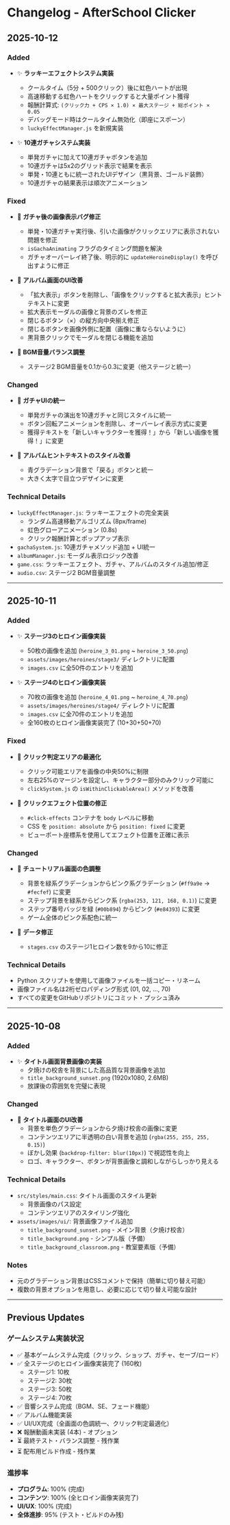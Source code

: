 # Changelog - AfterSchool Clicker

## 2025-10-12

### Added
- ✨ **ラッキーエフェクトシステム実装**
  - クールタイム（5分 + 500クリック）後に虹色ハートが出現
  - 高速移動する虹色ハートをクリックすると大量ポイント獲得
  - 報酬計算式: `(クリック力 + CPS × 1.0) × 最大ステージ + 総ポイント × 0.05`
  - デバッグモード時はクールタイム無効化（即座にスポーン）
  - `luckyEffectManager.js` を新規実装

- ✨ **10連ガチャシステム実装**
  - 単発ガチャに加えて10連ガチャボタンを追加
  - 10連ガチャは5x2のグリッド表示で結果を表示
  - 単発・10連ともに統一されたUIデザイン（黒背景、ゴールド装飾）
  - 10連ガチャの結果表示は順次アニメーション

### Fixed
- 🐛 **ガチャ後の画像表示バグ修正**
  - 単発・10連ガチャ実行後、引いた画像がクリックエリアに表示されない問題を修正
  - `isGachaAnimating` フラグのタイミング問題を解決
  - ガチャオーバーレイ終了後、明示的に `updateHeroineDisplay()` を呼び出すように修正

- 🐛 **アルバム画面のUI改善**
  - 「拡大表示」ボタンを削除し、「画像をクリックすると拡大表示」ヒントテキストに変更
  - 拡大表示モーダルの画像と背景のズレを修正
  - 閉じるボタン（×）の縦方向中央揃え修正
  - 閉じるボタンを画像外側に配置（画像に重ならないように）
  - 黒背景クリックでモーダルを閉じる機能を追加

- 🐛 **BGM音量バランス調整**
  - ステージ2 BGM音量を0.1から0.3に変更（他ステージと統一）

### Changed
- 🎨 **ガチャUIの統一**
  - 単発ガチャの演出を10連ガチャと同じスタイルに統一
  - ボタン回転アニメーションを削除し、オーバーレイ表示方式に変更
  - 獲得テキストを「新しいキャラクターを獲得！」から「新しい画像を獲得！」に変更

- 🎨 **アルバムヒントテキストのスタイル改善**
  - 青グラデーション背景で「戻る」ボタンと統一
  - 大きく太字で目立つデザインに変更

### Technical Details
- `luckyEffectManager.js`: ラッキーエフェクトの完全実装
  - ランダム高速移動アルゴリズム (8px/frame)
  - 虹色グローアニメーション (0.8s)
  - クリック報酬計算とポップアップ表示
- `gachaSystem.js`: 10連ガチャメソッド追加 + UI統一
- `albumManager.js`: モーダル表示ロジック改善
- `game.css`: ラッキーエフェクト、ガチャ、アルバムのスタイル追加/修正
- `audio.csv`: ステージ2 BGM音量調整

---

## 2025-10-11

### Added
- ✨ **ステージ3のヒロイン画像実装**
  - 50枚の画像を追加 (`heroine_3_01.png` ~ `heroine_3_50.png`)
  - `assets/images/heroines/stage3/` ディレクトリに配置
  - `images.csv` に全50件のエントリを追加

- ✨ **ステージ4のヒロイン画像実装**
  - 70枚の画像を追加 (`heroine_4_01.png` ~ `heroine_4_70.png`)
  - `assets/images/heroines/stage4/` ディレクトリに配置
  - `images.csv` に全70件のエントリを追加
  - 全160枚のヒロイン画像実装完了 (10+30+50+70)

### Fixed
- 🐛 **クリック判定エリアの最適化**
  - クリック可能エリアを画像の中央50%に制限
  - 左右25%のマージンを設定し、キャラクター部分のみクリック可能に
  - `clickSystem.js` の `isWithinClickableArea()` メソッドを改善

- 🐛 **クリックエフェクト位置の修正**
  - `#click-effects` コンテナを `body` レベルに移動
  - CSS を `position: absolute` から `position: fixed` に変更
  - ビューポート座標系を使用してエフェクト位置を正確に表示

### Changed
- 🎨 **チュートリアル画面の色調整**
  - 背景を緑系グラデーションからピンク系グラデーション (`#ff9a9e` → `#fecfef`) に変更
  - ステップ背景を緑系からピンク系 (`rgba(253, 121, 168, 0.1)`) に変更
  - ステップ番号バッジを緑 (`#00b894`) からピンク (`#e84393`) に変更
  - ゲーム全体のピンク系配色に統一

- 📝 **データ修正**
  - `stages.csv` のステージ1ヒロイン数を9から10に修正

### Technical Details
- Python スクリプトを使用して画像ファイルを一括コピー・リネーム
- 画像ファイル名は2桁ゼロパディング形式 (01, 02, ..., 70)
- すべての変更をGitHubリポジトリにコミット・プッシュ済み

---

## 2025-10-08

### Added
- ✨ **タイトル画面背景画像の実装**
  - 夕焼けの校舎を背景にした高品質な背景画像を追加
  - `title_background_sunset.png` (1920x1080, 2.6MB)
  - 放課後の雰囲気を完璧に表現

### Changed
- 🎨 **タイトル画面のUI改善**
  - 背景を単色グラデーションから夕焼け校舎の画像に変更
  - コンテンツエリアに半透明の白い背景を追加 (`rgba(255, 255, 255, 0.15)`)
  - ぼかし効果 (`backdrop-filter: blur(10px)`) で視認性を向上
  - ロゴ、キャラクター、ボタンが背景画像と調和しながらしっかり見える

### Technical Details
- `src/styles/main.css`: タイトル画面のスタイル更新
  - 背景画像のパス設定
  - コンテンツエリアのスタイリング強化
- `assets/images/ui/`: 背景画像ファイル追加
  - `title_background_sunset.png` - メイン背景（夕焼け校舎）
  - `title_background.png` - シンプル版（予備）
  - `title_background_classroom.png` - 教室要素版（予備）

### Notes
- 元のグラデーション背景はCSSコメントで保持（簡単に切り替え可能）
- 複数の背景オプションを用意し、必要に応じて切り替え可能な設計

---

## Previous Updates

### ゲームシステム実装状況
- ✅ 基本ゲームシステム完成（クリック、ショップ、ガチャ、セーブ/ロード）
- ✅ 全ステージのヒロイン画像実装完了 (160枚)
  - ステージ1: 10枚
  - ステージ2: 30枚
  - ステージ3: 50枚
  - ステージ4: 70枚
- ✅ 音響システム完成（BGM、SE、フェード機能）
- ✅ アルバム機能実装
- ✅ UI/UX完成（全画面の色調統一、クリック判定最適化）
- ❌ 報酬動画未実装 (4本) - オプション
- ⏳ 最終テスト・バランス調整 - 残作業
- ⏳ 配布用ビルド作成 - 残作業

### 進捗率
- **プログラム**: 100% (完成)
- **コンテンツ**: 100% (全ヒロイン画像実装完了)
- **UI/UX**: 100% (完成)
- **全体進捗**: 95% (テスト・ビルドのみ残)
